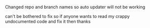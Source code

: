 Changed repo and branch names so auto updater will not be working

can't be bothered to fix so if anyone wants to read my crappy undocumented code and fix it then thanks
